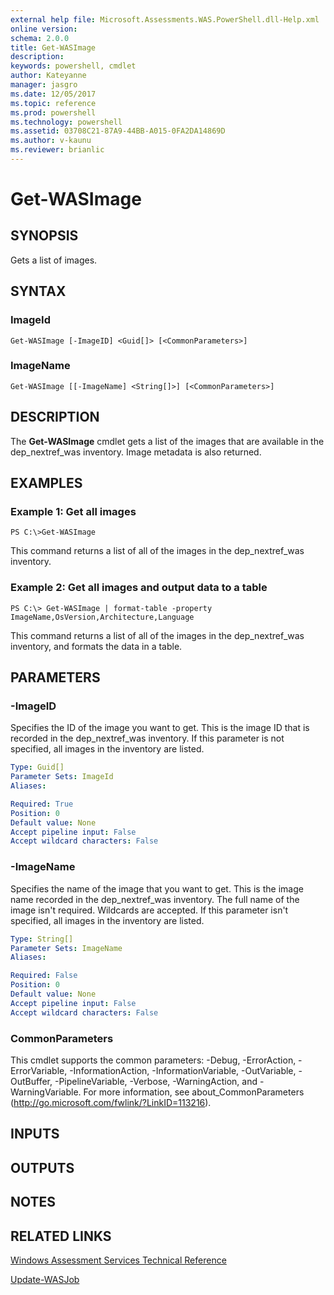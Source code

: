 ```yaml
---
external help file: Microsoft.Assessments.WAS.PowerShell.dll-Help.xml
online version: 
schema: 2.0.0
title: Get-WASImage
description: 
keywords: powershell, cmdlet
author: Kateyanne
manager: jasgro
ms.date: 12/05/2017
ms.topic: reference
ms.prod: powershell
ms.technology: powershell
ms.assetid: 03708C21-87A9-44BB-A015-0FA2DA14869D
ms.author: v-kaunu
ms.reviewer: brianlic
---
```


# Get-WASImage

## SYNOPSIS
Gets a list of images.

## SYNTAX

### ImageId
```
Get-WASImage [-ImageID] <Guid[]> [<CommonParameters>]
```

### ImageName
```
Get-WASImage [[-ImageName] <String[]>] [<CommonParameters>]
```

## DESCRIPTION
The **Get-WASImage** cmdlet gets a list of the images that are available in the dep_nextref_was inventory.
Image metadata is also returned.

## EXAMPLES

### Example 1: Get all images
```
PS C:\>Get-WASImage
```

This command returns a list of all of the images in the dep_nextref_was inventory.

### Example 2: Get all images and output data to a table
```
PS C:\> Get-WASImage | format-table -property ImageName,OsVersion,Architecture,Language
```

This command returns a list of all of the images in the dep_nextref_was inventory, and formats the data in a table.

## PARAMETERS

### -ImageID
Specifies the ID of the image you want to get.
This is the image ID that is recorded in the dep_nextref_was inventory.
If this parameter is not specified, all images in the inventory are listed.

```yaml
Type: Guid[]
Parameter Sets: ImageId
Aliases: 

Required: True
Position: 0
Default value: None
Accept pipeline input: False
Accept wildcard characters: False
```

### -ImageName
Specifies the name of the image that you want to get.
This is the image name recorded in the dep_nextref_was inventory.
The full name of the image isn't required.
Wildcards are accepted.
If this parameter isn't specified, all images in the inventory are listed.

```yaml
Type: String[]
Parameter Sets: ImageName
Aliases: 

Required: False
Position: 0
Default value: None
Accept pipeline input: False
Accept wildcard characters: False
```

### CommonParameters
This cmdlet supports the common parameters: -Debug, -ErrorAction, -ErrorVariable, -InformationAction, -InformationVariable, -OutVariable, -OutBuffer, -PipelineVariable, -Verbose, -WarningAction, and -WarningVariable. For more information, see about_CommonParameters (http://go.microsoft.com/fwlink/?LinkID=113216).

## INPUTS

## OUTPUTS

## NOTES

## RELATED LINKS

[Windows Assessment Services Technical Reference](https://go.microsoft.com/fwlink/?LinkId=215628)

[Update-WASJob](./Update-WASJob.md)

